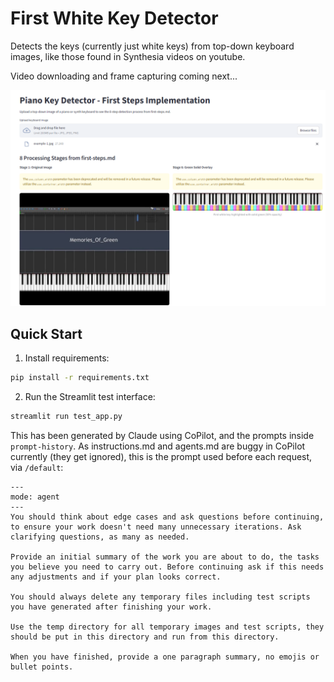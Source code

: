 # First White Key Detector
Detects the keys (currently just white keys) from top-down keyboard images, like those found in Synthesia videos on youtube.

Video downloading and frame capturing coming next...

![output](./output-example.png)

## Quick Start

1. Install requirements:
```bash
pip install -r requirements.txt
```

2. Run the Streamlit test interface:
```bash
streamlit run test_app.py
```

This has been generated by Claude using CoPilot, and the prompts inside `prompt-history`. As instructions.md and agents.md are buggy in CoPilot currently (they get ignored), this is the prompt used before each request, via `/default`:

```
---
mode: agent
---
You should think about edge cases and ask questions before continuing, to ensure your work doesn't need many unnecessary iterations. Ask clarifying questions, as many as needed.

Provide an initial summary of the work you are about to do, the tasks you believe you need to carry out. Before continuing ask if this needs any adjustments and if your plan looks correct.

You should always delete any temporary files including test scripts you have generated after finishing your work.

Use the temp directory for all temporary images and test scripts, they should be put in this directory and run from this directory.

When you have finished, provide a one paragraph summary, no emojis or bullet points.
```